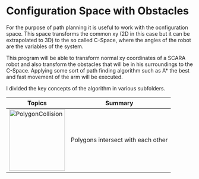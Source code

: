 # Configuration Space with Obstacles

For the purpose of path planning it is useful to work with the ocnfiguration space. This space transforms the common xy (2D in this case but it can be extrapolated to 3D) to the so called C-Space, where the angles of the robot are the variables of the system.

This program will be able to transform normal xy coordinates of a SCARA robot and also transform the obstacles that will be in his surroundings to the C-Space. Applying some sort of path finding algorithm such as A* the best and fast movement of the arm will be executed.

I divided the key concepts of the algorithm in various subfolders.

Topics | Summary
------------ | -------------
<a href="https://marc-roig.github.io/Configuration_Space_Obstacles/3_PolygonCollision/"> <img border="0" alt="PolygonCollision" src="https://i.gyazo.com/d386f17837f0d655cceb4f24702e04a7.gif" width="150" height="165"> </a> | Polygons intersect with each other 
